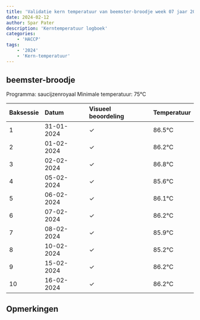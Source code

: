 ```yaml
---
title: 'Validatie kern temperatuur van beemster-broodje week 07 jaar 2024'
date: 2024-02-12
author: Spar Pater
description: 'Kerntemperatuur logboek'
categories:
    - 'HACCP'
tags:
    - '2024'
    - 'Kern-temperatuur'
---
```


## beemster-broodje

Programma: saucijzenroyaal
Minimale temperatuur: 75°C

| Baksessie | Datum | Visueel beoordeling | Temperatuur |
|:---|:---|:---|:---|
| 1 | 31-01-2024 | &check; | 86.5°C |
| 2 | 01-02-2024 | &check; | 86.2°C |
| 3 | 02-02-2024 | &check; | 86.8°C |
| 4 | 05-02-2024 | &check; | 85.6°C |
| 5 | 06-02-2024 | &check; | 86.1°C |
| 6 | 07-02-2024 | &check; | 86.2°C |
| 7 | 08-02-2024 | &check; | 85.9°C |
| 8 | 10-02-2024 | &check; | 85.2°C |
| 9 | 15-02-2024 | &check; | 86.2°C |
| 10 | 16-02-2024 | &check; | 86.2°C |

## Opmerkingen



